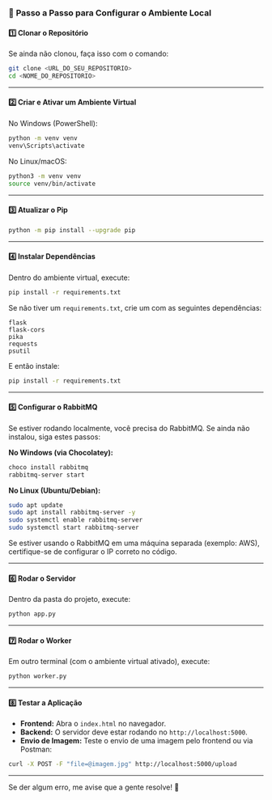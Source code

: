 
### 🔧 **Passo a Passo para Configurar o Ambiente Local**

#### **1️⃣ Clonar o Repositório**
Se ainda não clonou, faça isso com o comando:
```sh
git clone <URL_DO_SEU_REPOSITORIO>
cd <NOME_DO_REPOSITORIO>
```

---

#### **2️⃣ Criar e Ativar um Ambiente Virtual**
No Windows (PowerShell):
```sh
python -m venv venv
venv\Scripts\activate
```
No Linux/macOS:
```sh
python3 -m venv venv
source venv/bin/activate
```

---

#### **3️⃣ Atualizar o Pip**
```sh
python -m pip install --upgrade pip
```

---

#### **4️⃣ Instalar Dependências**
Dentro do ambiente virtual, execute:
```sh
pip install -r requirements.txt
```
Se não tiver um `requirements.txt`, crie um com as seguintes dependências:
```
flask
flask-cors
pika
requests
psutil
```
E então instale:
```sh
pip install -r requirements.txt
```

---

#### **5️⃣ Configurar o RabbitMQ**
Se estiver rodando localmente, você precisa do RabbitMQ. Se ainda não instalou, siga estes passos:

**No Windows (via Chocolatey):**
```sh
choco install rabbitmq
rabbitmq-server start
```

**No Linux (Ubuntu/Debian):**
```sh
sudo apt update
sudo apt install rabbitmq-server -y
sudo systemctl enable rabbitmq-server
sudo systemctl start rabbitmq-server
```

Se estiver usando o RabbitMQ em uma máquina separada (exemplo: AWS), certifique-se de configurar o IP correto no código.

---

#### **6️⃣ Rodar o Servidor**
Dentro da pasta do projeto, execute:
```sh
python app.py
```

---

#### **7️⃣ Rodar o Worker**
Em outro terminal (com o ambiente virtual ativado), execute:
```sh
python worker.py
```

---

#### **8️⃣ Testar a Aplicação**
- **Frontend:** Abra o `index.html` no navegador.
- **Backend:** O servidor deve estar rodando no `http://localhost:5000`.
- **Envio de Imagem:** Teste o envio de uma imagem pelo frontend ou via Postman:
```sh
curl -X POST -F "file=@imagem.jpg" http://localhost:5000/upload
```

---

Se der algum erro, me avise que a gente resolve! 🚀
